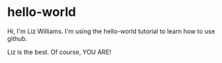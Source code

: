 # hello-world
Hi, I'm Liz Williams. I'm using the hello-world tutorial to learn how to use github.

Liz is the best. 
Of course, YOU ARE!
